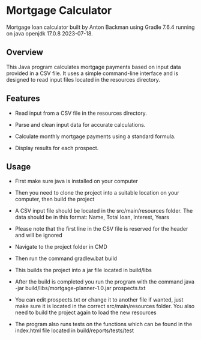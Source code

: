 # Mortgage Calculator

Mortgage loan calculator built by Anton Backman using Gradle 7.6.4 running on java openjdk 17.0.8 2023-07-18.

## Overview

This Java program calculates mortgage payments based on input data provided in a CSV file. It uses a simple command-line interface and is designed to read input files located in the resources directory.

## Features

- Read input from a CSV file in the resources directory.
  
- Parse and clean input data for accurate calculations.
  
- Calculate monthly mortgage payments using a standard formula.
  
- Display results for each prospect.

## Usage

- First make sure java is installed on your computer

- Then you need to clone the project into a suitable location on your computer, then build the project

- A CSV input file should be located in the src/main/resources folder. The data should be in this format: Name, Total loan, Interest, Years

- Please note that the first line in the CSV file is reserved for the header and will be ignored

- Navigate to the project folder in CMD

- Then run the command gradlew.bat build
- This builds the project into a jar file located in build/libs

- After the build is completed you run the program with the command java -jar build/libs/mortgage-planner-1.0.jar prospects.txt
- You can edit prospects.txt or change it to another file if wanted, just make sure it is located in the correct src/main/resources folder. You also need to build the project again to load the new resources

- The program also runs tests on the functions which can be found in the index.html file located in build/reports/tests/test
